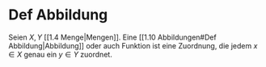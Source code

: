 # Def Abbildung
Seien $X,Y$ [[1.4 Menge|Mengen]]. Eine [[1.10 Abbildungen#Def Abbildung|Abbildung]] oder auch Funktion ist eine Zuordnung, die jedem $x \in X$ genau ein $y \in Y$ zuordnet.

